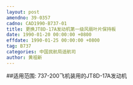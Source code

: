 ```yaml
---
layout: post
amendno: 39-0357
cadno: CAD1990-B737-01
title: 更换JT8D-17A发动机第一级风扇叶片保持板
date: 1990-01-20 00:00:00 +0800
effdate: 1990-01-25 00:00:00 +0800
tag: B737
categories: 中国民航局适航司
author: 黄祖新
---
```


##适用范围:
737-200飞机装用的JT8D-17A发动机

